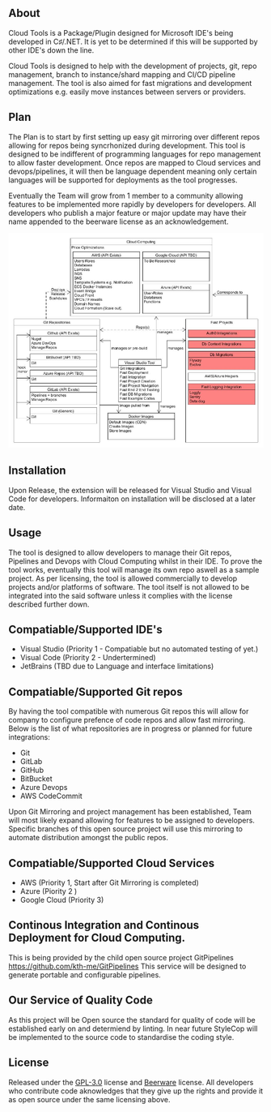 ## About
Cloud Tools is a Package/Plugin designed for Microsoft IDE's being developed in C♯/.NET. It is yet to be determined if this will be supported by other IDE's down the line. 

Cloud Tools is designed to help with the development of projects, git, repo management, branch to instance/shard mapping and CI/CD pipeline management. The tool is also aimed for fast migrations and development optimizations e.g. easily move instances between servers or providers. 
 
## Plan
The Plan is to start by first setting up easy git mirroring over different repos allowing for repos being syncrhonized during development.
This tool is designed to be indifferent of programming languages for repo management to allow faster development. Once repos are mapped to Cloud services and devops/pipelines, it will then be language dependent meaning only certain languages will be supported for deployments as the tool progresses.

Eventually the Team will grow from 1 member to a community allowing features to be implemented more rapidly by developers for developers. All developers who publish a major feature or major update may have their name appended to the beerware license as an acknowledgement.

<img src="https://github.com/kth-me/CloudTools/blob/master/VS%20tool.jpg">

## Installation
Upon Release, the extension will be released for Visual Studio and Visual Code for developers. Informaiton on installation will be disclosed at a later date.

## Usage
The tool is designed to allow developers to manage their Git repos, Pipelines and Devops with Cloud Computing whilst in their IDE.
To prove the tool works, eventually this tool will manage its own repo aswell as a sample project.
As per licensing, the tool is allowed commercially to develop projects and/or platforms of software. The tool itself is not allowed to be integrated into the said software unless it complies with the license described further down.

## Compatiable/Supported IDE's
- Visual Studio (Priority 1 - Compatiable but no automated testing of yet.)
- Visual Code (Priority 2 - Undertermined)
- JetBrains (TBD due to Language and interface limitations)

## Compatiable/Supported Git repos
By having the tool compatible with numerous Git repos this will allow for company to configure prefence of code repos and allow fast mirroring. Below is the list of what repositories are in progress or planned for future integrations:
- Git
- GitLab
- GitHub
- BitBucket
- Azure Devops
- AWS CodeCommit

Upon Git Mirroring and project management has been established, Team will most likely expand allowing for features to be assigned to developers. Specific branches of this open source project will use this mirroring to automate distribution amongst the public repos. 

## Compatiable/Supported Cloud Services

- AWS (Priority 1, Start after Git Mirroring is completed)
- Azure (Piority 2 )
- Google Cloud (Priority 3)

## Continous Integration and Continous Deployment for Cloud Computing.
This is being provided by the child open source project GitPipelines https://github.com/kth-me/GitPipelines
This service will be designed to generate portable and configurable pipelines.

## Our Service of Quality Code
As this project will be Open source the standard for quality of code will be established early on and determiend by linting. In near future StyleCop will be implemented to the source code to standardise the coding style.

## License
Released under the [GPL-3.0](LICENSE) license and <a href="https://en.m.wikipedia.org/wiki/Beerware">Beerware</a> license.
All developers who contribute code aknowledges that they give up the rights and provide it as open source under the same licensing above.
